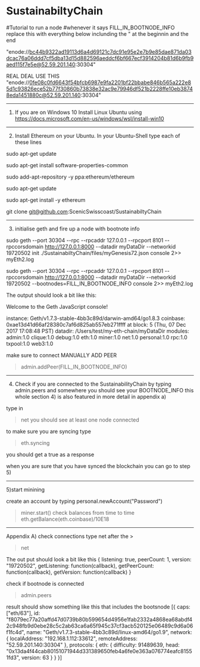 # SustainabiltyChain
#Tutorial to run a node
#whenever it says FILL_IN_BOOTNODE_INFO replace this with everything below inclunding the " at the beginnin and the end

"enode://bc44b9322ad19113d6a4d69121c7dc91e95e2e7b9e85dae871da03dcac76a06ddd7cf5dba13d15d882596aeddcf6bf667ecf3914204b81d6b9fb9aed115f7e5e@52.59.201.140:30304"

REAL DEAL USE THIS
"enode://0fe08c0fd6643f54bfcb6987e9fa2201bf22bbabe846b565a222e85d1c93826ece52b77f30860b73838e32ac9e79946df521b2228ffe10eb38748eda1451880c@52.59.201.140:30304"

------------------------------------------
1) If you are on Windows 10 Install Linux Ubuntu using https://docs.microsoft.com/en-us/windows/wsl/install-win10

------------------------------------------
2) Install Ethereum on your Ubuntu. In your Ubuntu-Shell type each of these lines

sudo apt-get update

sudo apt-get install software-properties-common

sudo add-apt-repository -y ppa:ethereum/ethereum

sudo apt-get update

sudo apt-get install -y ethereum

git clone git@github.com:ScenicSwisscoast/SustainabiltyChain


------------------------------------------
3) initialise geth and fire up a node with bootnote info

sudo geth --port 30304 --rpc --rpcaddr 127.0.0.1 --rpcport 8101 --rpccorsdomain http://127.0.0.1:8000  --datadir myDataDir --networkid 19720502  init ./SustainabiltyChain/files/myGenesis72.json console 2>> myEth2.log  


sudo geth --port 30304 --rpc --rpcaddr 127.0.0.1 --rpcport 8101 --rpccorsdomain http://127.0.0.1:8000  --datadir myDataDir --networkid 19720502 --bootnodes=FILL_IN_BOOTNODE_INFO console 2>> myEth2.log




The output should look a bit like this:

Welcome to the Geth JavaScript console!

instance: Geth/v1.7.3-stable-4bb3c89d/darwin-amd64/go1.8.3
coinbase: 0xae13d41d66af28380c7af6d825ab557eb271ffff
at block: 5 (Thu, 07 Dec 2017 17:08:48 PST)
datadir: /Users/test/my-eth-chain/myDataDir
modules: admin:1.0 clique:1.0 debug:1.0 eth:1.0 miner:1.0 net:1.0 personal:1.0 rpc:1.0 txpool:1.0 web3:1.0
>

make sure to connect MANUALLY ADD PEER
>admin.addPeer(FILL_IN_BOOTNODE_INFO)



------------------------------------------
4) Check if you are connected to the SustainabilityChain by typing admin.peers
and somewhere you should see your BOOTNODE_INFO this whole section 4) is also featured in more detail in appendix a)

type in
>net
you should see at least one node connected


to make sure you are syncing type 
>eth.syncing 

you should get a 
true
as a response


when you are sure that you have synced the blockchain you can go to step 5)


------------------------------------------
5)start minining

create an account by typing
personal.newAccount("Password")

>miner.start()
check balances from time to time 
eth.getBalance(eth.coinbase)/10E18

------------------------------------------
Appendix A) check connections type net after the >
>net

The out put should look a bit like this 
{
  listening: true,
  peerCount: 1,
  version: "19720502",
  getListening: function(callback),
  getPeerCount: function(callback),
  getVersion: function(callback)
}

check if bootnode is connected
>admin.peers

result should show something like this that includes the bootsnode
[{
    caps: ["eth/63"],
    id: "f8079ec77a20affd47d0739b80b599654d4956e1fab2332a4868ea68abdf42c948fb9d0ebe28c5c2ab63ca6a65f945c37cf3acb520125e06489c9d6a06f1fc4d",
    name: "Geth/v1.7.3-stable-4bb3c89d/linux-amd64/go1.9",
    network: {
      localAddress: "192.168.1.112:33612",
      remoteAddress: "52.59.201.140:30304"
    },
    protocols: {
      eth: {
        difficulty: 91489639,
        head: "0x13da4f44cab80151071944d331389650feb4a6fe0e363a076774eafc81551fd3",
        version: 63
      }
    }
}]






